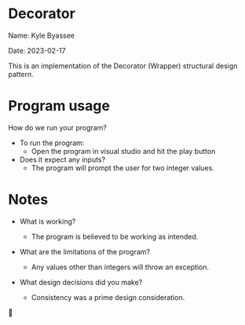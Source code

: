 # Decorator
Name: Kyle Byassee

Date: 2023-02-17

This is an implementation of the Decorator (Wrapper) structural design pattern.


# Program usage
How do we run your program?
* To run the program:
  * Open the program in visual studio and hit the play button
* Does it expect any inputs?
  * The program will prompt the user for two integer values.

# Notes
* What is working?
  * The program is believed to be working as intended.
* What are the limitations of the program?
  * Any values other than integers will throw an exception.
  
* What design decisions did you make?
  * Consistency was a prime design consideration.
  
:tada:
